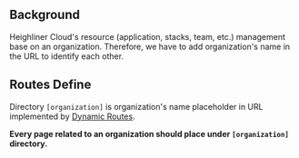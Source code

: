 ## Background

Heighliner Cloud's resource (application, stacks, team, etc.) management base on an organization. Therefore, we have to add organization's name in the URL to identify each other.

## Routes Define

Directory `[organization]` is organization's name placeholder in URL implemented by [Dynamic Routes](https://nextjs.org/docs/routing/dynamic-routes).


**Every page related to an organization should place under `[organization]` directory.**

